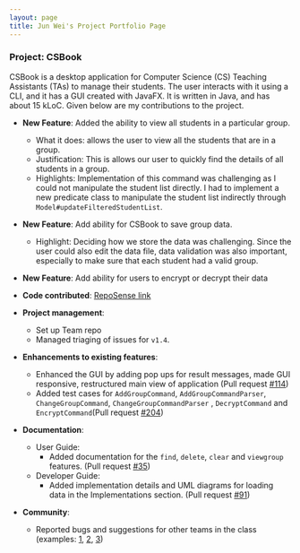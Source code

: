 ```yaml
---
layout: page
title: Jun Wei's Project Portfolio Page
---
```


### Project: CSBook

CSBook is a desktop application for Computer Science (CS) Teaching Assistants (TAs) to manage their students. The user interacts with it using a CLI, and it has a GUI created with JavaFX. It is written in Java, and has about 15 kLoC.
Given below are my contributions to the project.

* **New Feature**: Added the ability to view all students in a particular group.
    * What it does: allows the user to view all the students that are in a group.
    * Justification: This is allows our user to quickly find the details of all students in a group.
    * Highlights: Implementation of this command was challenging as I could not manipulate the student list directly. I had to implement a new predicate class to manipulate the student list indirectly through `Model#updateFilteredStudentList`.

* **New Feature**: Add ability for CSBook to save group data.
  * Highlight: Deciding how we store the data was challenging. Since the user could also edit the data file, data validation was also important, especially to make sure that each student had a valid group.

* **New Feature**: Add ability for users to encrypt or decrypt their data

* **Code contributed**: [RepoSense link](https://nus-cs2103-ay2122s1.github.io/tp-dashboard/?search=&sort=groupTitle&sortWithin=title&since=2021-09-17&timeframe=commit&mergegroup=&groupSelect=groupByRepos&breakdown=false&tabOpen=true&tabType=authorship&tabAuthor=junwei26&tabRepo=AY2122S1-CS2103T-T09-3%2Ftp%5Bmaster%5D&authorshipIsMergeGroup=false&authorshipFileTypes=docs~functional-code~test-code&authorshipIsBinaryFileTypeChecked=false)

* **Project management**:
  * Set up Team repo
  * Managed triaging of issues for `v1.4`.

* **Enhancements to existing features**:
    * Enhanced the GUI by adding pop ups for result messages, made GUI responsive, restructured main view of application (Pull request [\#114](https://github.com/AY2122S1-CS2103T-T09-3/tp/pull/114))
    * Added test cases for `AddGroupCommand`, `AddGroupCommandParser`, `ChangeGroupCommand`, `ChangeGroupCommandParser` , `DecryptCommand` and
      `EncryptCommand`(Pull request [\#204](https://github.com/AY2122S1-CS2103T-T09-3/tp/pull/204))

* **Documentation**:
    * User Guide:
        * Added documentation for the `find`, `delete`, `clear` and `viewgroup` features. (Pull request [\#35](https://github.com/AY2122S1-CS2103T-T09-3/tp/pull/35))
    * Developer Guide:
        * Added implementation details and UML diagrams for loading data in the Implementations section. (Pull request [\#91](https://github.com/AY2122S1-CS2103T-T09-3/tp/pull/91))

* **Community**:
    * Reported bugs and suggestions for other teams in the class (examples: [1](https://github.com/junwei26/ped/issues/6), [2](https://github.com/junwei26/ped/issues/1), [3](https://github.com/junwei26/ped/issues/9))
